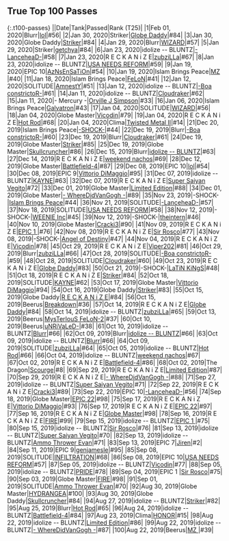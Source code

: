 
## True Top 100 Passes

{:.t100-passes}
||Date|Tank|Passed|Rank <span class="red">(T25)</span>|
|1|Feb 01, 2020|<span class="blue">Blurr</span>|<a target="_blank" href="https://tankpit.com/tank_profile/?tank_id=63862"><span class="blue">lol</span></a>|#56|
|2|Jan 30, 2020|<span class="blue">Striker</span>|<a target="_blank" href="https://tankpit.com/tank_profile/?tank_id=3644"><span class="orange">Globe Daddy</span></a>|#84|
|3|Jan 30, 2020|<span class="orange">Globe Daddy</span>|<a target="_blank" href="https://tankpit.com/tank_profile/?tank_id=59879"><span class="blue">Striker</span></a>|#84|
|4|Jan 29, 2020|<span class="blue">Blurr</span>|<a target="_blank" href="https://tankpit.com/tank_profile/?tank_id=63862"><span class="purple">WIZARD</span></a>|#57|
|5|Jan 29, 2020|<span class="blue">Striker</span>|<a target="_blank" href="https://tankpit.com/tank_profile/?tank_id=3644"><span class="red">getchya</span></a>|#84|
|6|Jan 23, 2020|<span class="purple">idolize -- BLUNTZ</span>|<a target="_blank" href="https://tankpit.com/tank_profile/?tank_id=54558"><span class="orange">-LanceheaD-</span></a>|#58|
|7|Jan 23, 2020|<span class="red">R E C K A N i Z E</span>|<a target="_blank" href="https://tankpit.com/tank_profile/?tank_id=64496"><span class="orange">zubziLLa</span></a>|#67|
|8|Jan 23, 2020|<span class="purple">idolize -- BLUNTZ</span>|<a target="_blank" href="https://tankpit.com/tank_profile/?tank_id=54558"><span class="red">USA NEEDS REFORM</span></a>|#59|
|9|Jan 19, 2020|<span class="purple">EPIC 10</span>|<a target="_blank" href="https://tankpit.com/tank_profile/?tank_id=50656"><span class="red">AzNsEnSaTiOn</span></a>|#54|
|10|Jan 19, 2020|<span class="blue">Islam Brings Peace</span>|<a target="_blank" href="https://tankpit.com/tank_profile/?tank_id=1677"><span class="purple">MZ </span></a>|#40|
|11|Jan 18, 2020|<span class="blue">Islam Brings Peace</span>|<a target="_blank" href="https://tankpit.com/tank_profile/?tank_id=1677"><span class="blue">FeLoN</span></a>|#41|
|12|Jan 12, 2020|<span class="purple">SOLITUDE</span>|<a target="_blank" href="https://tankpit.com/tank_profile/?tank_id=61587"><span class="purple">AmnestY</span></a>|#51|
|13|Jan 12, 2020|<span class="purple">idolize -- BLUNTZ</span>|<a target="_blank" href="https://tankpit.com/tank_profile/?tank_id=54558"><span class="orange">-Boa constrictoR-</span></a>|#61|
|14|Jan 11, 2020|<span class="purple">idolize -- BLUNTZ</span>|<a target="_blank" href="https://tankpit.com/tank_profile/?tank_id=54558"><span class="blue">Cloudraker</span></a>|#62|
|15|Jan 11, 2020|<span class="orange">- Mercury -</span>|<a target="_blank" href="https://tankpit.com/tank_profile/?tank_id=575"><span class="orange">Orville J Simpson</span></a>|#33|
|16|Jan 06, 2020|<span class="blue">Islam Brings Peace</span>|<a target="_blank" href="https://tankpit.com/tank_profile/?tank_id=1677"><span class="blue">Galvatron</span></a>|#43|
|17|Jan 04, 2020|<span class="purple">SOLITUDE</span>|<a target="_blank" href="https://tankpit.com/tank_profile/?tank_id=61587"><span class="purple">WIZARD</span></a>|#56|
|18|Jan 04, 2020|<span class="blue">Globe Master</span>|<a target="_blank" href="https://tankpit.com/tank_profile/?tank_id=63851"><span class="blue">Vicodin</span></a>|#79|
|19|Jan 04, 2020|<span class="red">R E C K A N i Z E</span>|<a target="_blank" href="https://tankpit.com/tank_profile/?tank_id=64496"><span class="blue">Hot Rod</span></a>|#68|
|20|Jan 04, 2020|<span class="orange">Clima</span>|<a target="_blank" href="https://tankpit.com/tank_profile/?tank_id=46068"><span class="purple">Twisted Metal II</span></a>|<span class="red">#14</span>|
|21|Dec 20, 2019|<span class="blue">Islam Brings Peace</span>|<a target="_blank" href="https://tankpit.com/tank_profile/?tank_id=1677"><span class="purple">-SHOCK-</span></a>|#44|
|22|Dec 19, 2019|<span class="blue">Blurr</span>|<a target="_blank" href="https://tankpit.com/tank_profile/?tank_id=63862"><span class="orange">-Boa constrictoR-</span></a>|#60|
|23|Dec 19, 2019|<span class="blue">Blurr</span>|<a target="_blank" href="https://tankpit.com/tank_profile/?tank_id=63862"><span class="blue">Cloudraker</span></a>|#61|
|24|Dec 19, 2019|<span class="blue">Globe Master</span>|<a target="_blank" href="https://tankpit.com/tank_profile/?tank_id=63851"><span class="blue">Striker</span></a>|#85|
|25|Dec 19, 2019|<span class="blue">Globe Master</span>|<a target="_blank" href="https://tankpit.com/tank_profile/?tank_id=63851"><span class="blue">Skullcruncher</span></a>|#86|
|26|Dec 15, 2019|<span class="blue">Blurr</span>|<a target="_blank" href="https://tankpit.com/tank_profile/?tank_id=63862"><span class="purple">idolize -- BLUNTZ</span></a>|#63|
|27|Dec 14, 2019|<span class="red">R E C K A N i Z E</span>|<a target="_blank" href="https://tankpit.com/tank_profile/?tank_id=64496"><span class="orange">weekend nachos</span></a>|#69|
|28|Dec 12, 2019|<span class="blue">Globe Master</span>|<a target="_blank" href="https://tankpit.com/tank_profile/?tank_id=63851"><span class="purple">Battlefield-4</span></a>|#87|
|29|Dec 08, 2019|<span class="purple">EPIC 10</span>|<a target="_blank" href="https://tankpit.com/tank_profile/?tank_id=50656"><span class="blue">lol</span></a>|#54|
|30|Dec 08, 2019|<span class="purple">EPIC 9</span>|<a target="_blank" href="https://tankpit.com/tank_profile/?tank_id=9156"><span class="orange">Vittorio DiMaggio</span></a>|#95|
|31|Dec 07, 2019|<span class="purple">idolize -- BLUNTZ</span>|<a target="_blank" href="https://tankpit.com/tank_profile/?tank_id=54558"><span class="purple">KAYNE</span></a>|#63|
|32|Dec 07, 2019|<span class="red">R E C K A N i Z E</span>|<a target="_blank" href="https://tankpit.com/tank_profile/?tank_id=64496"><span class="red">Super Saiyan Vegito</span></a>|#72|
|33|Dec 01, 2019|<span class="blue">Globe Master</span>|<a target="_blank" href="https://tankpit.com/tank_profile/?tank_id=63851"><span class="orange">Limited Edition</span></a>|#88|
|34|Dec 01, 2019|<span class="blue">Globe Master</span>|<a target="_blank" href="https://tankpit.com/tank_profile/?tank_id=63851"><span class="purple">- WhereDidVanGogh -</span></a>|#89|
|35|Nov 23, 2019|<span class="purple">-SHOCK-</span>|<a target="_blank" href="https://tankpit.com/tank_profile/?tank_id=61068"><span class="blue">Islam Brings Peace</span></a>|#44|
|36|Nov 21, 2019|<span class="purple">SOLITUDE</span>|<a target="_blank" href="https://tankpit.com/tank_profile/?tank_id=61587"><span class="orange">-LanceheaD-</span></a>|#57|
|37|Nov 18, 2019|<span class="purple">SOLITUDE</span>|<a target="_blank" href="https://tankpit.com/tank_profile/?tank_id=61587"><span class="red">USA NEEDS REFORM</span></a>|#58|
|38|Nov 12, 2019|<span class="purple">-SHOCK-</span>|<a target="_blank" href="https://tankpit.com/tank_profile/?tank_id=61068"><span class="orange">WEENIE Inc</span></a>|#45|
|39|Nov 12, 2019|<span class="purple">-SHOCK-</span>|<a target="_blank" href="https://tankpit.com/tank_profile/?tank_id=61068"><span class="red">theintern</span></a>|#46|
|40|Nov 10, 2019|<span class="blue">Globe Master</span>|<a target="_blank" href="https://tankpit.com/tank_profile/?tank_id=63851"><span class="purple">Cracki3</span></a>|#90|
|41|Nov 09, 2019|<span class="red">R E C K A N i Z E</span>|<a target="_blank" href="https://tankpit.com/tank_profile/?tank_id=64496"><span class="purple">EPIC 1 </span></a>|#76|
|42|Nov 08, 2019|<span class="red">R E C K A N i Z E</span>|<a target="_blank" href="https://tankpit.com/tank_profile/?tank_id=64496"><span class="red">Sir Rosco</span></a>|#77|
|43|Nov 08, 2019|<span class="purple">-SHOCK-</span>|<a target="_blank" href="https://tankpit.com/tank_profile/?tank_id=61068"><span class="purple">Angel of Destiny</span></a>|#47|
|44|Nov 04, 2019|<span class="red">R E C K A N i Z E</span>|<a target="_blank" href="https://tankpit.com/tank_profile/?tank_id=64496"><span class="blue">Vicodin</span></a>|#78|
|45|Oct 29, 2019|<span class="red">R E C K A N i Z E</span>|<a target="_blank" href="https://tankpit.com/tank_profile/?tank_id=64496"><span class="red">Viper202</span></a>|#81|
|46|Oct 29, 2019|<span class="blue">Blurr</span>|<a target="_blank" href="https://tankpit.com/tank_profile/?tank_id=63862"><span class="orange">zubziLLa</span></a>|#66|
|47|Oct 28, 2019|<span class="purple">SOLITUDE</span>|<a target="_blank" href="https://tankpit.com/tank_profile/?tank_id=61587"><span class="orange">-Boa constrictoR-</span></a>|#59|
|48|Oct 28, 2019|<span class="purple">SOLITUDE</span>|<a target="_blank" href="https://tankpit.com/tank_profile/?tank_id=61587"><span class="blue">Cloudraker</span></a>|#60|
|49|Oct 23, 2019|<span class="red">R E C K A N i Z E</span>|<a target="_blank" href="https://tankpit.com/tank_profile/?tank_id=64496"><span class="orange">Globe Daddy</span></a>|#83|
|50|Oct 21, 2019|<span class="purple">-SHOCK-</span>|<a target="_blank" href="https://tankpit.com/tank_profile/?tank_id=61068"><span class="blue">LaTiN KiNgS</span></a>|#48|
|51|Oct 18, 2019|<span class="red">R E C K A N i Z E</span>|<a target="_blank" href="https://tankpit.com/tank_profile/?tank_id=64496"><span class="blue">Striker</span></a>|#84|
|52|Oct 18, 2019|<span class="purple">SOLITUDE</span>|<a target="_blank" href="https://tankpit.com/tank_profile/?tank_id=61587"><span class="purple">KAYNE</span></a>|#62|
|53|Oct 17, 2019|<span class="blue">Globe Master</span>|<a target="_blank" href="https://tankpit.com/tank_profile/?tank_id=63851"><span class="orange">Vittorio DiMaggio</span></a>|#94|
|54|Oct 16, 2019|<span class="orange">Globe Daddy</span>|<a target="_blank" href="https://tankpit.com/tank_profile/?tank_id=59879"><span class="blue">Striker</span></a>|#83|
|55|Oct 15, 2019|<span class="orange">Globe Daddy</span>|<a target="_blank" href="https://tankpit.com/tank_profile/?tank_id=59879"><span class="red">R E C K A N i Z E</span></a>|#84|
|56|Oct 15, 2019|<span class="purple">Beerus</span>|<a target="_blank" href="https://tankpit.com/tank_profile/?tank_id=842"><span class="blue">Breakdown</span></a>|#36|
|57|Oct 14, 2019|<span class="red">R E C K A N i Z E</span>|<a target="_blank" href="https://tankpit.com/tank_profile/?tank_id=64496"><span class="orange">Globe Daddy</span></a>|#84|
|58|Oct 14, 2019|<span class="purple">idolize -- BLUNTZ</span>|<a target="_blank" href="https://tankpit.com/tank_profile/?tank_id=54558"><span class="orange">zubziLLa</span></a>|#65|
|59|Oct 13, 2019|<span class="purple">Beerus</span>|<a target="_blank" href="https://tankpit.com/tank_profile/?tank_id=842"><span class="purple">MysTerIouS FeLoN-2</span></a>|#37|
|60|Oct 10, 2019|<span class="purple">Beerus</span>|<a target="_blank" href="https://tankpit.com/tank_profile/?tank_id=842"><span class="red">uNRiVaLeD-</span></a>|#38|
|61|Oct 10, 2019|<span class="purple">idolize -- BLUNTZ</span>|<a target="_blank" href="https://tankpit.com/tank_profile/?tank_id=54558"><span class="blue">Blurr</span></a>|#66|
|62|Oct 09, 2019|<span class="blue">Blurr</span>|<a target="_blank" href="https://tankpit.com/tank_profile/?tank_id=63862"><span class="purple">idolize -- BLUNTZ</span></a>|#66|
|63|Oct 09, 2019|<span class="purple">idolize -- BLUNTZ</span>|<a target="_blank" href="https://tankpit.com/tank_profile/?tank_id=54558"><span class="blue">Blurr</span></a>|#66|
|64|Oct 09, 2019|<span class="purple">SOLITUDE</span>|<a target="_blank" href="https://tankpit.com/tank_profile/?tank_id=61587"><span class="orange">zubziLLa</span></a>|#64|
|65|Oct 05, 2019|<span class="purple">idolize -- BLUNTZ</span>|<a target="_blank" href="https://tankpit.com/tank_profile/?tank_id=54558"><span class="blue">Hot Rod</span></a>|#66|
|66|Oct 04, 2019|<span class="purple">idolize -- BLUNTZ</span>|<a target="_blank" href="https://tankpit.com/tank_profile/?tank_id=54558"><span class="orange">weekend nachos</span></a>|#67|
|67|Oct 02, 2019|<span class="red">R E C K A N i Z E</span>|<a target="_blank" href="https://tankpit.com/tank_profile/?tank_id=64496"><span class="purple">Battlefield-4</span></a>|#86|
|68|Oct 02, 2019|<span class="purple">The Dragon</span>|<a target="_blank" href="https://tankpit.com/tank_profile/?tank_id=45080"><span class="blue">Scourge</span></a>|<span class="red">#8</span>|
|69|Sep 29, 2019|<span class="red">R E C K A N i Z E</span>|<a target="_blank" href="https://tankpit.com/tank_profile/?tank_id=64496"><span class="orange">Limited Edition</span></a>|#87|
|70|Sep 29, 2019|<span class="red">R E C K A N i Z E</span>|<a target="_blank" href="https://tankpit.com/tank_profile/?tank_id=64496"><span class="purple">- WhereDidVanGogh -</span></a>|#88|
|71|Sep 27, 2019|<span class="purple">idolize -- BLUNTZ</span>|<a target="_blank" href="https://tankpit.com/tank_profile/?tank_id=54558"><span class="red">Super Saiyan Vegito</span></a>|#71|
|72|Sep 22, 2019|<span class="red">R E C K A N i Z E</span>|<a target="_blank" href="https://tankpit.com/tank_profile/?tank_id=64496"><span class="purple">Cracki3</span></a>|#89|
|73|Sep 22, 2019|<span class="purple">EPIC 10</span>|<a target="_blank" href="https://tankpit.com/tank_profile/?tank_id=50656"><span class="orange">-LanceheaD-</span></a>|#56|
|74|Sep 18, 2019|<span class="blue">Globe Master</span>|<a target="_blank" href="https://tankpit.com/tank_profile/?tank_id=63851"><span class="purple">EPIC 22</span></a>|#98|
|75|Sep 17, 2019|<span class="red">R E C K A N i Z E</span>|<a target="_blank" href="https://tankpit.com/tank_profile/?tank_id=64496"><span class="orange">Vittorio DiMaggio</span></a>|#93|
|76|Sep 17, 2019|<span class="red">R E C K A N i Z E</span>|<a target="_blank" href="https://tankpit.com/tank_profile/?tank_id=64496"><span class="purple">EPIC 22</span></a>|#97|
|77|Sep 16, 2019|<span class="red">R E C K A N i Z E</span>|<a target="_blank" href="https://tankpit.com/tank_profile/?tank_id=64496"><span class="blue">Globe Master</span></a>|#98|
|78|Sep 16, 2019|<span class="red">R E C K A N i Z E</span>|<a target="_blank" href="https://tankpit.com/tank_profile/?tank_id=64496"><span class="orange">FIRE</span></a>|#99|
|79|Sep 15, 2019|<span class="purple">idolize -- BLUNTZ</span>|<a target="_blank" href="https://tankpit.com/tank_profile/?tank_id=54558"><span class="purple">EPIC 1 </span></a>|#75|
|80|Sep 15, 2019|<span class="purple">idolize -- BLUNTZ</span>|<a target="_blank" href="https://tankpit.com/tank_profile/?tank_id=54558"><span class="red">Sir Rosco</span></a>|#76|
|81|Sep 13, 2019|<span class="blue">idolize -- BLUNTZ</span>|<a target="_blank" href="https://tankpit.com/tank_profile/?tank_id=1613"><span class="red">Super Saiyan Vegito</span></a>|#70|
|82|Sep 13, 2019|<span class="blue">idolize -- BLUNTZ</span>|<a target="_blank" href="https://tankpit.com/tank_profile/?tank_id=1613"><span class="purple">Ammo Thrower Evan</span></a>|#71|
|83|Sep 13, 2019|<span class="purple">EPIC 7</span>|<a target="_blank" href="https://tankpit.com/tank_profile/?tank_id=16369"><span class="red">Jiren</span></a>|<span class="red">#2</span>|
|84|Sep 11, 2019|<span class="purple">EPIC 9</span>|<a target="_blank" href="https://tankpit.com/tank_profile/?tank_id=9156"><span class="orange">genjamesle</span></a>|#95|
|85|Sep 08, 2019|<span class="purple">SOLITUDE</span>|<a target="_blank" href="https://tankpit.com/tank_profile/?tank_id=61587"><span class="red">INFILTRATION</span></a>|#68|
|86|Sep 08, 2019|<span class="purple">EPIC 10</span>|<a target="_blank" href="https://tankpit.com/tank_profile/?tank_id=50656"><span class="red">USA NEEDS REFORM</span></a>|#57|
|87|Sep 05, 2019|<span class="purple">idolize -- BLUNTZ</span>|<a target="_blank" href="https://tankpit.com/tank_profile/?tank_id=54558"><span class="blue">Vicodin</span></a>|#77|
|88|Sep 05, 2019|<span class="purple">idolize -- BLUNTZ</span>|<a target="_blank" href="https://tankpit.com/tank_profile/?tank_id=54558"><span class="red">PRIDE</span></a>|#78|
|89|Sep 04, 2019|<span class="purple">EPIC 1 </span>|<a target="_blank" href="https://tankpit.com/tank_profile/?tank_id=50745"><span class="red">Sir Rosco</span></a>|#75|
|90|Sep 03, 2019|<span class="blue">Globe Master</span>|<a target="_blank" href="https://tankpit.com/tank_profile/?tank_id=63851"><span class="orange">FIRE</span></a>|#98|
|91|Sep 01, 2019|<span class="purple">SOLITUDE</span>|<a target="_blank" href="https://tankpit.com/tank_profile/?tank_id=61587"><span class="purple">Ammo Thrower Evan</span></a>|#70|
|92|Aug 30, 2019|<span class="blue">Globe Master</span>|<a target="_blank" href="https://tankpit.com/tank_profile/?tank_id=63851"><span class="red">HYDRANGEA</span></a>|#100|
|93|Aug 30, 2019|<span class="orange">Globe Daddy</span>|<a target="_blank" href="https://tankpit.com/tank_profile/?tank_id=59879"><span class="blue">Skullcruncher</span></a>|#84|
|94|Aug 27, 2019|<span class="purple">idolize -- BLUNTZ</span>|<a target="_blank" href="https://tankpit.com/tank_profile/?tank_id=54558"><span class="blue">Striker</span></a>|#82|
|95|Aug 25, 2019|<span class="blue">Blurr</span>|<a target="_blank" href="https://tankpit.com/tank_profile/?tank_id=63862"><span class="blue">Hot Rod</span></a>|#65|
|96|Aug 24, 2019|<span class="purple">idolize -- BLUNTZ</span>|<a target="_blank" href="https://tankpit.com/tank_profile/?tank_id=54558"><span class="purple">Battlefield-4</span></a>|#84|
|97|Aug 23, 2019|<span class="orange">Clima</span>|<a target="_blank" href="https://tankpit.com/tank_profile/?tank_id=46068"><span class="red">HONOR</span></a>|<span class="red">#15</span>|
|98|Aug 22, 2019|<span class="purple">idolize -- BLUNTZ</span>|<a target="_blank" href="https://tankpit.com/tank_profile/?tank_id=54558"><span class="orange">Limited Edition</span></a>|#86|
|99|Aug 22, 2019|<span class="purple">idolize -- BLUNTZ</span>|<a target="_blank" href="https://tankpit.com/tank_profile/?tank_id=54558"><span class="purple">- WhereDidVanGogh -</span></a>|#87|
|100|Aug 22, 2019|<span class="purple">Beerus</span>|<a target="_blank" href="https://tankpit.com/tank_profile/?tank_id=842"><span class="purple">MZ </span></a>|#39|
